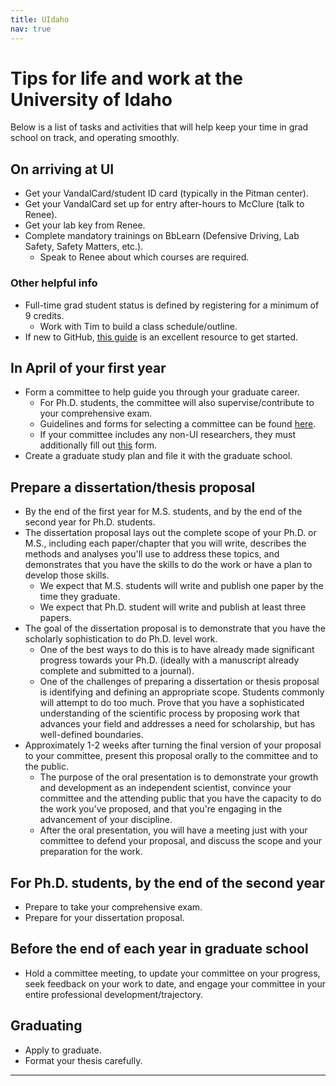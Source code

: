 ```yaml
---
title: UIdaho
nav: true
--- 
```


# Tips for life and work at the University of Idaho

Below is a list of tasks and activities that will help keep your time in grad school on track, and operating smoothly.

## On arriving at UI
- Get your VandalCard/student ID card (typically in the Pitman center).
- Get your VandalCard set up for entry after-hours to McClure (talk to Renee).
- Get your lab key from Renee.
- Complete mandatory trainings on BbLearn (Defensive Driving, Lab Safety, Safety Matters, etc.).
    - Speak to Renee about which courses are required.

### Other helpful info
- Full-time grad student status is defined by registering for a minimum of 9 credits.
    - Work with Tim to build a class schedule/outline.
- If new to GitHub, [this guide](https://guides.github.com/activities/hello-world/) is an excellent resource to get started. 

## In April of your first year
- Form a committee to help guide you through your graduate career.
    - For Ph.D. students, the committee will also supervise/contribute to your comprehensive exam.
    - Guidelines and forms for selecting a committee can be found [here](https://www.uidaho.edu/-/media/UIdaho-Responsive/Files/cogs/COGS-Forms/Guides/Add-or-Change-Committee-members-7_2015.pdf?la=en&hash=B5499A9EC856A7EA15F291BA76865F31D815DF5E).
    - If your committee includes any non-UI researchers, they must additionally fill out [this](https://www.uidaho.edu/-/media/UIdaho-Responsive/Files/cogs/COGS-Forms/non-ui-faculty-appointment.pdf?la=en&hash=7FB784C5B07202548E1ED515D173EBE4C02B33B1) form. 
- Create a graduate study plan and file it with the graduate school.

## Prepare a dissertation/thesis proposal
- By the end of the first year for M.S. students, and by the end of the second year for Ph.D. students.
- The dissertation proposal lays out the complete scope of your Ph.D. or M.S., including each paper/chapter that you will write, describes the methods and analyses you'll use to address these topics, and demonstrates that you have the skills to do the work or have a plan to develop those skills.
    - We expect that M.S. students will write and publish one paper by the time they graduate.
    - We expect that Ph.D. student will write and publish at least three papers.
- The goal of the dissertation proposal is to demonstrate that you have the scholarly sophistication to do Ph.D. level work.
    - One of the best ways to do this is to have already made significant progress towards your Ph.D. (ideally with a manuscript already complete and submitted to a journal).
    - One of the challenges of preparing a dissertation or thesis proposal is identifying and defining an appropriate scope.  Students commonly will attempt to do too much.  Prove that you have a sophisticated understanding of the scientific process by proposing work that advances your field and addresses a need for scholarship, but has well-defined boundaries.
- Approximately 1-2 weeks after turning the final version of your proposal to your committee, present this proposal orally to the committee and to the public.
    - The purpose of the oral presentation is to demonstrate your growth and development as an independent scientist,  convince your committee and the attending public that you have the capacity to do the work you've proposed, and that you're engaging in the advancement of your discipline.
    - After the oral presentation, you will have a meeting just with your committee to defend your proposal, and discuss the scope and your preparation for the work.


## For Ph.D. students, by the end of the second year
- Prepare to take your comprehensive exam.
- Prepare for your dissertation proposal.

## Before the end of each year in graduate school
- Hold a committee meeting, to update your committee on your progress, seek feedback on your work to date, and engage your committee in your entire professional development/trajectory.

## Graduating
- Apply to graduate.
- Format your thesis carefully.


---

